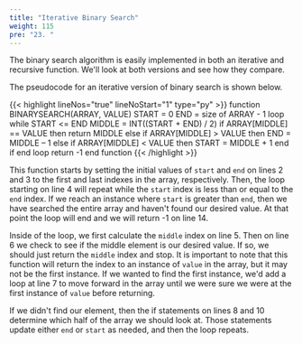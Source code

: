 ```yaml
---
title: "Iterative Binary Search"
weight: 115
pre: "23. "
---
```


The binary search algorithm is easily implemented in both an iterative and recursive function. We'll look at both versions and see how they compare.

The pseudocode for an iterative version of binary search is shown below.

{{< highlight lineNos="true" lineNoStart="1" type="py" >}}
function BINARYSEARCH(ARRAY, VALUE)
    START = 0
    END = size of ARRAY - 1
    loop while START <= END
        MIDDLE = INT((START + END) / 2)
        if ARRAY[MIDDLE] == VALUE then
            return MIDDLE
        else if ARRAY[MIDDLE] > VALUE then
            END = MIDDLE – 1
        else if ARRAY[MIDDLE] < VALUE then
            START = MIDDLE + 1
        end if
    end loop
    return -1
end function
{{< /highlight >}}

This function starts by setting the initial values of `start` and `end` on lines 2 and 3 to the first and last indexes in the array, respectively. Then, the loop starting on line 4 will repeat while the `start` index is less than or equal to the `end` index. If we reach an instance where `start` is greater than `end`, then we have searched the entire array and haven't found our desired value. At that point the loop will end and we will return -1 on line 14.

Inside of the loop, we first calculate the `middle` index on line 5. Then on line 6 we check to see if the middle element is our desired value. If so, we should just return the `middle` index and stop. It is important to note that this function will return the index to an instance of `value` in the array, but it may not be the first instance. If we wanted to find the first instance, we'd add a loop at line 7 to move forward in the array until we were sure we were at the first instance of `value` before returning. 

If we didn't find our element, then the if statements on lines 8 and 10 determine which half of the array we should look at. Those statements update either `end` or `start` as needed, and then the loop repeats. 
